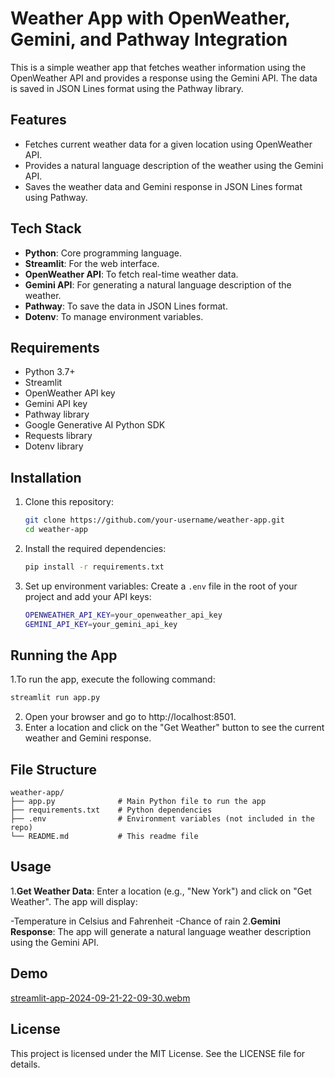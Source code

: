 ﻿# Weather App with OpenWeather, Gemini, and Pathway Integration

This is a simple weather app that fetches weather information using the OpenWeather API and provides a response using the Gemini API. The data is saved in JSON Lines format using the Pathway library.

## Features

- Fetches current weather data for a given location using OpenWeather API.
- Provides a natural language description of the weather using the Gemini API.
- Saves the weather data and Gemini response in JSON Lines format using Pathway.

## Tech Stack

- **Python**: Core programming language.
- **Streamlit**: For the web interface.
- **OpenWeather API**: To fetch real-time weather data.
- **Gemini API**: For generating a natural language description of the weather.
- **Pathway**: To save the data in JSON Lines format.
- **Dotenv**: To manage environment variables.

## Requirements

- Python 3.7+
- Streamlit
- OpenWeather API key
- Gemini API key
- Pathway library
- Google Generative AI Python SDK
- Requests library
- Dotenv library

## Installation

1. Clone this repository:

   ```bash
   git clone https://github.com/your-username/weather-app.git
   cd weather-app

2. Install the required dependencies:
   ```bash
   pip install -r requirements.txt
   ```
3. Set up environment variables:
   Create a `.env` file in the root of your project and add your API keys:
   ```bash
   OPENWEATHER_API_KEY=your_openweather_api_key
   GEMINI_API_KEY=your_gemini_api_key
   ```
## Running the App
1.To run the app, execute the following command:
   ```bash
   streamlit run app.py
   ```

2. Open your browser and go to http://localhost:8501.
3. Enter a location and click on the "Get Weather" button to see the current weather and Gemini response.

## File Structure
   ```code
   weather-app/
   ├── app.py              # Main Python file to run the app
   ├── requirements.txt    # Python dependencies
   ├── .env                # Environment variables (not included in the repo)
   └── README.md           # This readme file
   ```

## Usage
1.**Get Weather Data**: Enter a location (e.g., "New York") and click on "Get Weather". The app will display:

   -Temperature in Celsius and Fahrenheit
   -Chance of rain
2.**Gemini Response**: The app will generate a natural language weather description using the Gemini API.



## Demo
[streamlit-app-2024-09-21-22-09-30.webm](https://github.com/user-attachments/assets/c3a2426b-3bc9-40b7-8875-5de57df712d7)

## License
   This project is licensed under the MIT License. See the LICENSE file for details.




